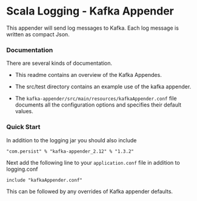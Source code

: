 # Scala Logging - Kafka Appender

This appender will send log messages to Kafka.
Each log message is written as compact Json.

### Documentation

 There are several kinds of documentation.

* This readme contains an overview of the Kafka Appendes.

* The src/test directory contains an example use 
of the kafka appender.

* The `kafka-appender/src/main/resources/kafkaAppender.conf` file documents all the configuration options and specifies
 their default values.

### Quick Start 

In addition to the logging jar you should also include

    "com.persist" % "kafka-appender_2.12" % "1.3.2"

Next add the following line to your `application.conf` file in
addition to logging.conf

    include "kafkaAppender.conf"

This can be followed by any overrides of Kafka appender defaults.







